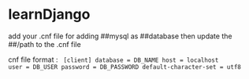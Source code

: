 # learnDjango
add your .cnf file for adding ##mysql as ##database
then update the ##/path to the .cnf file

cnf file format :
<code>
[client]
database = DB_NAME
host = localhost
user = DB_USER
password = DB_PASSWORD
default-character-set = utf8
</code>
